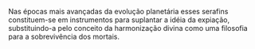 ﻿Nas épocas mais avançadas da evolução planetária esses serafins constituem-se em instrumentos para suplantar a idéia da expiação, substituindo-a pelo conceito da harmonização divina como uma filosofia para a sobrevivência dos mortais.